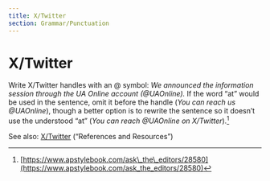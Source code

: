 ```yaml
---
title: X/Twitter
section: Grammar/Punctuation
---
```

# X/Twitter

Write X/Twitter handles with an @ symbol: _We announced the information session through the UA Online account (@UAOnline)._ If the word “at” would be used in the sentence, omit it before the handle (_You can reach us @UAOnline_), though a better option is to rewrite the sentence so it doesn’t use the understood “at” (_You can reach @UAOnline on X/Twitter_).[^22]

See also: [X/Twitter](../twitter-2) (“References and Resources”)

[^22]: [https://www.apstylebook.com/ask\_the\_editors/28580](https://www.apstylebook.com/ask_the_editors/28580)
